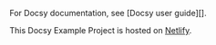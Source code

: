 


For Docsy documentation, see [Docsy user guide][].

This Docsy Example Project is hosted on [Netlify](https://vnit.netlify.app).

